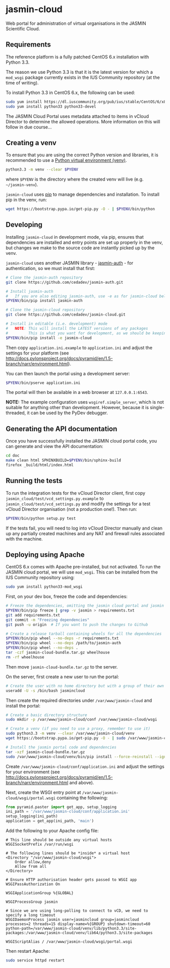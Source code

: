 # jasmin-cloud

Web portal for administration of virtual organisations in the JASMIN Scientific Cloud.


## Requirements

The reference platform is a fully patched CentOS 6.x installation with Python 3.3.

The reason we use Python 3.3 is that it is the latest version for which a `mod_wsgi`
package currently exists in the IUS Community repository (at the time of writing).

To install Python 3.3 in CentOS 6.x, the following can be used:

```sh
sudo yum install https://dl.iuscommunity.org/pub/ius/stable/CentOS/6/x86_64/ius-release-1.0-14.ius.centos6.noarch.rpm
sudo yum install python33 python33-devel
```

The JASMIN Cloud Portal uses metadata attached to items in vCloud Director to determine
the allowed operations. More information on this will follow in due course...


## Creating a venv

To ensure that you are using the correct Python version and libraries, it is recommended to
use a [Python virtual environment (venv)](https://docs.python.org/3/library/venv.html).

```sh
python3.3 -m venv --clear $PYENV
```

where `$PYENV` is the directory where the created venv will live (e.g. `~/jasmin-venv`).

`jasmin-cloud` uses [pip](https://pypi.python.org/pypi/pip) to manage dependencies and installation.
To install pip in the venv, run:

```sh
wget https://bootstrap.pypa.io/get-pip.py -O - | $PYENV/bin/python
```


## Developing

Installing `jasmin-cloud` in development mode, via pip, ensures that dependencies are installed
and entry points are set up properly in the venv, but changes we make to the source code are
instantly picked up by the venv.

`jasmin-cloud` uses another JASMIN library - [jasmin-auth](https://github.com/cedadev/jasmin-auth) -
for authentication, so we must install that first:

```sh
# Clone the jasmin-auth repository
git clone https://github.com/cedadev/jasmin-auth.git

# Install jasmin-auth
#   If you are also editing jasmin-auth, use -e as for jasmin-cloud below
$PYENV/bin/pip install jasmin-auth
```


```sh
# Clone the jasmin-cloud repository
git clone https://github.com/cedadev/jasmin-cloud.git

# Install in editable (i.e. development) mode
#   NOTE: This will install the LATEST versions of any packages
#         This is what you want for development, as we should be keeping up to date!
$PYENV/bin/pip install -e jasmin-cloud
```

Then copy `application.ini.example` to `application.ini` and adjust the settings
for your platform (see
http://docs.pylonsproject.org/docs/pyramid/en/1.5-branch/narr/environment.html).

You can then launch the portal using a development server:

```sh
$PYENV/bin/pserve application.ini
```

The portal will then be available in a web browser at `127.0.0.1:6543`.

**NOTE:** The example configuration uses `wsgiref.simple_server`, which is not suitable for
anything other than development. However, because it is single-threaded, it can be used by the PyDev
debugger.


## Generating the API documentation

Once you have successfully installed the JASMIN cloud portal code, you can generate
and view the API documentation:

```sh
cd doc
make clean html SPHINXBUILD=$PYENV/bin/sphinx-build
firefox _build/html/index.html
```


## Running the tests

To run the integration tests for the vCloud Director client, first copy
`jasmin_cloud/test/vcd_settings.py.example` to `jasmin_cloud/test/vcd_settings.py`
and modify the settings for a test vCloud Director organisation (not a production
one!). Then run:

```sh
$PYENV/bin/python setup.py test
```

If the tests fail, you will need to log into vCloud Director manually and clean
up any partially created machines and any NAT and firewall rules associated with
the machine.


## Deploying using Apache

CentOS 6.x comes with Apache pre-installed, but not activated. To run the JASMIN
cloud portal, we will use `mod_wsgi`. This can be installed from the IUS Community
repository using:

```sh
sudo yum install python33-mod_wsgi
```

First, on your dev box, freeze the code and dependencies:

```sh
# Freeze the dependencies, omitting the jasmin cloud portal and jasmin auth projects
$PYENV/bin/pip freeze | grep -v jasmin > requirements.txt
git add requirements.txt
git commit -m "Freezing dependencies"
git push -u origin  # If you want to push the changes to Github

# Create a release tarball containing wheels for all the dependencies
$PYENV/bin/pip wheel --no-deps -r requirements.txt
$PYENV/bin/pip wheel --no-deps /path/to/jasmin-auth
$PYENV/bin/pip wheel --no-deps .
tar -czf jasmin-cloud-bundle.tar.gz wheelhouse
rm -rf wheelhouse
```

Then move `jasmin-cloud-bundle.tar.gz` to the server.

On the server, first create a new user to run the portal:

```sh
# Create the user with no home directory but with a group of their own
useradd -U -s /bin/bash jasmincloud
```

Then create the required directories under `/var/www/jasmin-cloud` and install the portal:

```sh
# Create a basic directory structure
sudo mkdir -p /var/www/jasmin-cloud/conf /var/www/jasmin-cloud/wsgi

# Create a venv (if you need to use a proxy, remember to use it)
sudo python3.3 -m venv --clear /var/www/jasmin-cloud/venv
wget https://bootstrap.pypa.io/get-pip.py -O - | sudo /var/www/jasmin-cloud/venv/bin/python

# Install the jasmin portal code and dependencies
tar -xzf jasmin-cloud-bundle.tar.gz
sudo /var/www/jasmin-cloud/venv/bin/pip install --force-reinstall --ignore-installed --upgrade --no-index --no-deps wheelhouse/*
```

Create `/var/www/jasmin-cloud/conf/application.ini` and adjust the settings for your environment (see
http://docs.pylonsproject.org/docs/pyramid/en/1.5-branch/narr/environment.html and above).

Next, create the WSGI entry point at `/var/www/jasmin-cloud/wsgi/portal.wsgi` containing the following:

```python
from pyramid.paster import get_app, setup_logging
ini_path = '/var/www/jasmin-cloud/conf/application.ini'
setup_logging(ini_path)
application = get_app(ini_path, 'main')
```

Add the following to your Apache config file:

```
# This line should be outside any virtual hosts
WSGISocketPrefix /var/run/wsgi

# The following lines should be *inside* a virtual host
<Directory "/var/www/jasmin-cloud/wsgi">
    Order allow,deny
    Allow from all
</Directory>

# Ensure HTTP authorisation header gets passed to WSGI app
WSGIPassAuthorization On

WSGIApplicationGroup %{GLOBAL}

WSGIProcessGroup jasmin

# Since we are using long-polling to connect to vCD, we need to specify a long timeout
WSGIDaemonProcess jasmin user=jasmincloud group=jasmincloud processes=2 threads=15 display-name=%{GROUP} shutdown-timeout=60 python-path=/var/www/jasmin-cloud/venv/lib/python3.3/site-packages:/var/www/jasmin-cloud/venv/lib64/python3.3/site-packages

WSGIScriptAlias / /var/www/jasmin-cloud/wsgi/portal.wsgi
```

Then restart Apache:

```sh
sudo service httpd restart
```
